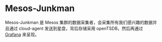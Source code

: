 # Mesos-Junkman

Mesos-Junkman 是 Mesos 集群的数据采集者，会采集所有我们感兴趣的数据并且通过
cloud-agent 发送到星盘，背后存储采用 openTSDB，然后再通过
[Grafana](http://gitlab.qiyi.domain/mesos/grafana) 来呈现。
